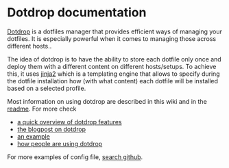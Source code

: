 # Dotdrop documentation

[Dotdrop](https://deadc0de.re/dotdrop/) is a dotfiles manager that provides efficient ways of managing your dotfiles.
It is especially powerful when it comes to managing those across different hosts..

The idea of dotdrop is to have the ability to store each dotfile only once and deploy them with a different content on different hosts/setups.
To achieve this, it uses [jinja2](http://jinja.pocoo.org/) which is a templating engine that allows to specify
during the dotfile installation how (with what content) each dotfile will be installed based on a selected profile.

Most information on using dotdrop are described in this wiki and in the [readme](https://github.com/deadc0de6/dotdrop/blob/master/README.md).
For more check

* [a quick overview of dotdrop features](https://deadc0de.re/dotdrop/)
* [the blogpost on dotdrop](https://deadc0de.re/articles/dotfiles.html)
* [an example](https://github.com/deadc0de6/dotdrop#getting-started)
* [how people are using dotdrop](meta/people-using-dotdrop.md)

For more examples of config file, [search github](https://github.com/search?q=filename%3Aconfig.yaml+dotdrop&type=Code).
